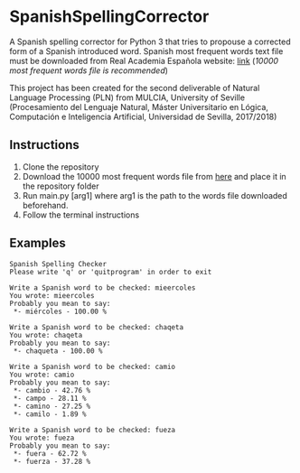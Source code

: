 
# SpanishSpellingCorrector

A Spanish spelling corrector for Python 3 that tries to propouse a corrected form of a Spanish introduced word. Spanish most frequent words text file must be downloaded from Real Academia Española website: [link](http://corpus.rae.es/lfrecuencias.html) (*10000 most frequent words file is recommended*) 

This project has been created for the second deliverable of Natural Language Processing (PLN) from MULCIA, University of Seville (Procesamiento del Lenguaje Natural, Máster Universitario en Lógica, Computación e Inteligencia Artificial, Universidad de Sevilla, 2017/2018)  

## Instructions

 1. Clone the repository
 2. Download the 10000 most frequent words file from  [here](http://corpus.rae.es/lfrecuencias.html) and place it in the repository folder
 3. Run main.py [arg1] where arg1 is the path to the words file downloaded beforehand.
 4. Follow the terminal instructions

## Examples
```
Spanish Spelling Checker
Please write 'q' or 'quitprogram' in order to exit

Write a Spanish word to be checked: mieercoles
You wrote: mieercoles
Probably you mean to say: 
 *- miércoles - 100.00 %

Write a Spanish word to be checked: chaqeta
You wrote: chaqeta
Probably you mean to say: 
 *- chaqueta - 100.00 %

Write a Spanish word to be checked: camio
You wrote: camio
Probably you mean to say: 
 *- cambio - 42.76 %
 *- campo - 28.11 %
 *- camino - 27.25 %
 *- camilo - 1.89 %

Write a Spanish word to be checked: fueza
You wrote: fueza
Probably you mean to say: 
 *- fuera - 62.72 %
 *- fuerza - 37.28 %
 ```

